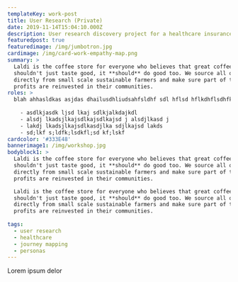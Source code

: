 ```yaml
---
templateKey: work-post
title: User Research (Private)
date: 2019-11-14T15:04:10.000Z
description: User research discovery project for a healthcare insurance provider
featuredpost: true
featuredimage: /img/jumbotron.jpg
cardimage: /img/card-work-empathy-map.png
summary: >
  Laldi is the coffee store for everyone who believes that great coffee
  shouldn't just taste good, it **should** do good too. We source all of our beans
  directly from small scale sustainable farmers and make sure part of the
  profits are reinvested in their communities.
roles: >
  blah ahhasldkas asjdas dhailusdhliudsahfsldhf sdl hflsd hflkdhflsdhfkjsdhfjks dhfkjhdsjhksdfskdjhf
  
    - asdlkjasdk ljsd lkaj sdlkjalkdajkdl
    - alsdj lkadsjlkajsdlkajsdlkajsd j alsdjlkasd j
    - lakdj lkadsjlkajsdlkasdjlka sdjlkajsd lakds
    - sd;lkf s;ldfk;lsdkfl;sd kf;lskf
cardcolor: '#333E48'
bannerimage1: /img/workshop.jpg
bodyblock1: >
  Laldi is the coffee store for everyone who believes that great coffee
  shouldn't just taste good, it **should** do good too. We source all of our beans
  directly from small scale sustainable farmers and make sure part of the
  profits are reinvested in their communities.

  Laldi is the coffee store for everyone who believes that great coffee
  shouldn't just taste good, it **should** do good too. We source all of our beans
  directly from small scale sustainable farmers and make sure part of the
  profits are reinvested in their communities.
  
tags:
  - user research
  - healthcare
  - journey mapping
  - personas
---
```

Lorem ipsum delor

